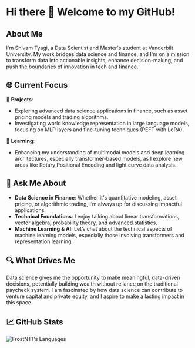 # Hi there 👋 Welcome to my GitHub!

## About Me
I'm Shivam Tyagi, a Data Scientist and Master's student at Vanderbilt University. My work bridges data science and finance, and I'm on a mission to transform data into actionable insights, enhance decision-making, and push the boundaries of innovation in tech and finance.

## 🌐 Current Focus
🔭 **Projects**:  
- Exploring advanced data science applications in finance, such as asset pricing models and trading algorithms.
- Investigating world knowledge representation in large language models, focusing on MLP layers and fine-tuning techniques (PEFT with LoRA).

🌱 **Learning**:  
- Enhancing my understanding of multimodal models and deep learning architectures, especially transformer-based models, as I explore new areas like Rotary Positional Encoding and light curve data analysis.

## 💬 Ask Me About
- **Data Science in Finance**: Whether it's quantitative modeling, asset pricing, or algorithmic trading, I’m always up for discussing impactful applications.
- **Technical Foundations**: I enjoy talking about linear transformations, vector algebra, probability theory, and advanced statistics.
- **Machine Learning & AI**: Let’s chat about the technical aspects of machine learning models, especially those involving transformers and representation learning.

## 🔍 What Drives Me
Data science gives me the opportunity to make meaningful, data-driven decisions, potentially building wealth without reliance on the traditional paycheck system. I am fascinated by how data science can contribute to venture capital and private equity, and I aspire to make a lasting impact in this space.

## 📈 GitHub Stats
<!--![FrostNT1's github status](https://github-readme-stats.vercel.app/api?username=FrostNT1&show_icons=true&count_private=true&hide=stars,issues)! -->

![FrostNT1's Languages](https://github-readme-stats.vercel.app/api/top-langs/?username=FrostNT1)

<!-- Connect with me on LinkedIn or follow my journey here on GitHub as I build projects, explore data-driven solutions, and share my learnings along the way. Stay tuned for articles and tutorials! -->
